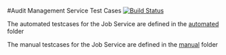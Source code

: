 #Audit Management Service Test Cases [![Build Status](http://cafbuilder.hpswlabs.hp.com:8080/buildStatus/icon?job=job-service)](http://cafbuilder.hpswlabs.hp.com:8080/job/job-service/)

The automated testcases for the Job Service are defined in the [automated](automated) folder

The manual testcases for the Job Service are defined in the [manual](manual) folder
